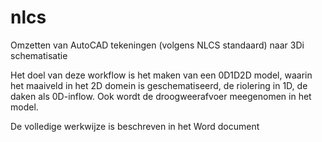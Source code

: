 # nlcs
Omzetten van AutoCAD tekeningen (volgens NLCS standaard) naar 3Di schematisatie

Het doel van deze workflow is het maken van een 0D1D2D model, waarin het maaiveld in het 2D domein is geschematiseerd, de riolering in 1D, de daken als 0D-inflow. Ook wordt de droogweerafvoer meegenomen in het model.

De volledige werkwijze is beschreven in het Word document

